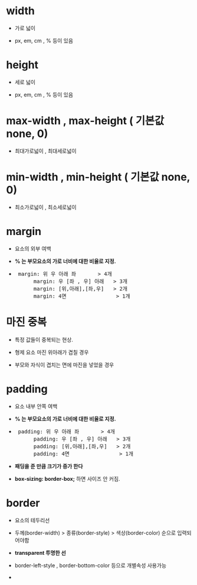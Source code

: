 # width 

- 가로 넓이

- px, em, cm , % 등이 있음

# height

- 세로 넓이

- px, em, cm , % 등이 있음

# max-width , max-height ( 기본값 none, 0)

- 최대가로넓이 , 최대세로넓이

# min-width , min-height ( 기본값 none, 0)

- 최소가로넓이 , 최소세로넓이

# margin

- 요소의 외부 여백

- <strong>% 는 부모요소의 가로 너비에 대한 비율로 지정.</strong>

- <pre> margin: 위 우 아래 좌       > 4개
        margin: 우 [좌 , 우] 아래   > 3개
        margin: [위,아래],[좌,우]   > 2개
        margin: 4면                > 1개</pre>  

# 마진 중복

- 특정 값들이 중복되는 현상.

- 형제 요소 마진 위아래가 겹칠 경우

- 부모와 자식이 겹치는 면에 마진을 넣었을 경우

#  padding

- 요소 내부 안쪽 여백

- <strong>% 는 부모요소의 가로 너비에 대한 비율로 지정.</strong>

- <pre> padding: 위 우 아래 좌       > 4개
        padding: 우 [좌 , 우] 아래   > 3개
        padding: [위,아래],[좌,우]   > 2개
        padding: 4면                > 1개</pre>

- <strong>패딩을 준 만큼 크기가 증가 한다 </strong>

- <strong>box-sizing: border-box;</strong> 하면 사이즈 안 커짐.

# border 

- 요소의 테두리선

- 두께(border-width) > 종류(border-style) > 색상(border-color) 순으로 입력되어야함

- <strong>transparent 투명한 선</strong>

- border-left-style , border-bottom-color  등으로 개별속성 사용가능

- 